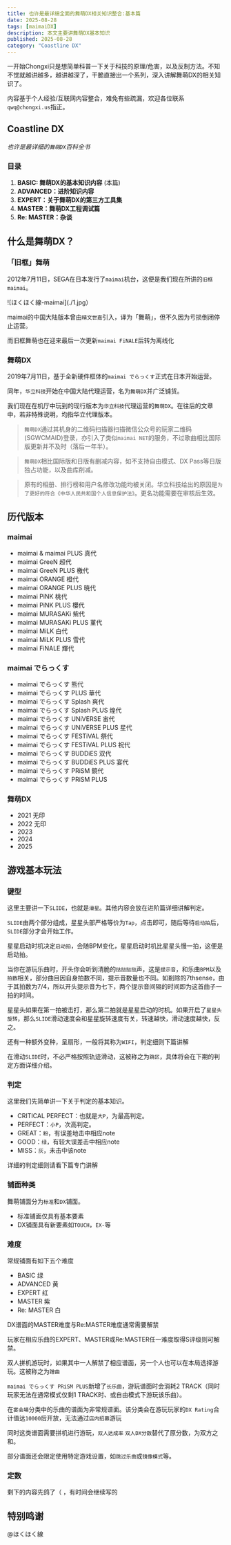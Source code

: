 ```yaml
---
title: 也许是最详细全面的舞萌DX相关知识整合:基本篇
date: 2025-08-28
tags: [maimaiDX]
description: 本文主要讲舞萌DX基本知识
published: 2025-08-28
category: "Coastline DX"
---
```

一开始Chongxi只是想简单科普一下关于科技的原理/危害，以及反制方法。不知不觉就越讲越多，越讲越深了，干脆直接出一个系列，深入讲解舞萌DX的相关知识了。

内容基于个人经验/互联网内容整合，难免有些疏漏，欢迎各位联系`qwq@chongxi.us`指正。

## Coastline DX
_也许是最详细的`舞萌DX`百科全书_

### 目录
1. **BASIC: 舞萌DX的基本知识内容** (本篇)
2. **ADVANCED：进阶知识内容**
3. **EXPERT：关于舞萌DX的第三方工具集**
4. **MASTER：舞萌DX工程调试篇**
5. **Re: MASTER：杂谈**

## 什么是舞萌DX？
### 「旧框」舞萌
2012年7月11日，SEGA在日本发行了`maimai`机台，这便是我们现在所讲的`旧框maimai`。

![ほくほく線-maimai](./1.jpg）

maimai的中国大陆版本曾由`精文世嘉`引入，译为「舞萌」，但不久因为亏损倒闭停止运营。

而旧框舞萌也在迎来最后一次更新`maimai FiNALE`后转为离线化

### 舞萌DX
2019年7月11日，基于全新硬件框体的`maimai でらっくす`正式在日本开始运营。

同年，`华立科技`开始在中国大陆代理运营，名为`舞萌DX`并广泛铺货。

我们现在在机厅中玩到的现行版本为`华立科技`代理运营的`舞萌DX`。在往后的文章中，若非特殊说明，均指华立代理版本。

> `舞萌DX`通过其机身的二维码扫描器扫描微信公众号的玩家二维码(SGWCMAID)登录，亦引入了类似`maimai NET`的服务，不过歌曲相比国际版更新并不及时（落后一年半）。

> `舞萌DX`相比国际版和日版有删减内容，如不支持自由模式、DX Pass等日版独占功能，以及曲库削减。

>原有的相册、排行榜和用户名修改功能均被关闭。华立科技给出的原因是`为了更好的符合《中华人民共和国个人信息保护法》`。更名功能需要在审核后生效。

## 历代版本
### maimai
- maimai & maimai PLUS 真代
- maimai GreeN 超代
- maimai GreeN PLUS 檄代
- maimai ORANGE 橙代
- maimai ORANGE PLUS 暁代
- maimai PiNK 桃代
- maimai PiNK PLUS 櫻代
- maimai MURASAKi 紫代
- maimai MURASAKi PLUS 菫代
- maimai MiLK 白代
- maimai MiLK PLUS 雪代
- maimai FiNALE 輝代

### maimai でらっくす
- maimai でらっくす 熊代
- maimai でらっくす PLUS 華代
- maimai でらっくす Splash 爽代
- maimai でらっくす Splash PLUS 煌代
- maimai でらっくす UNiVERSE 宙代
- maimai でらっくす UNiVERSE PLUS 星代
- maimai でらっくす FESTiVAL 祭代
- maimai でらっくす FESTiVAL PLUS 祝代
- maimai でらっくす BUDDiES 双代
- maimai でらっくす BUDDiES PLUS 宴代
- maimai でらっくす PRiSM 鏡代
- maimai でらっくす PRiSM PLUS

### 舞萌DX
- 2021 无印
- 2022 无印
- 2023
- 2024
- 2025

## 游戏基本玩法
### 键型
这里主要讲一下`SLIDE`，也就是`滑星`。其他内容会放在进阶篇详细讲解判定。

`SLIDE`由两个部分组成，星星头部严格等价为`Tap`，点击即可，随后等待`启动拍`后，`SLIDE`部分才会开始工作。

星星启动时机决定`启动拍`，会随BPM变化，星星启动时机比星星头慢一拍，这便是启动拍。

当你在游玩乐曲时，开头你会听到清脆的`挞挞挞挞`声，这是`提示音`，和乐曲`BPM`以及`拍数`相关，部分曲目因自身拍数不同，提示音数量也不同。如削除的7thsense，由于其拍数为7/4，所以开头提示音为七下，两个提示音间隔的时间即为这首曲子一拍的时间。

星星头如果在第一拍被击打，那么第二拍就是星星启动的时机。如果开启了`星星头旋转`，那么`SLIDE`滑动速度会和星星旋转速度有关，转速越快，滑动速度越快，反之。

还有一种额外变种，呈扇形，一般将其称为`WIFI`，判定细则下篇讲解

在滑动`SLIDE`时，不必严格按照轨迹滑动，这被称之为`跳区`，具体将会在下期的判定方面详细介绍。

### 判定
这里我们先简单讲一下关于判定的基本知识。
- CRITICAL PERFECT：也就是`大P`，为最高判定。
- PERFECT：`小P`，次高判定。
- GREAT：`粉`，有误差地击中相应note
- GOOD：`绿`，有较大误差击中相应note
- MISS：`灰`，未击中该note

详细的判定细则请看下篇专门讲解

### 铺面种类
舞萌铺面分为`标准`和`DX`铺面。
- 标准铺面仅具有基本要素
- DX铺面具有新要素如`TOUCH`，`EX-`等

### 难度
常规铺面有如下五个难度
- BASIC 绿
- ADVANCED 黄
- EXPERT 红
- MASTER 紫
- Re: MASTER 白

DX谱面的MASTER难度与Re:MASTER难度通常需要解禁

玩家在相应乐曲的EXPERT、MASTER或Re:MASTER任一难度取得S评级则可解禁。

双人拼机游玩时，如果其中一人解禁了相应谱面，另一个人也可以在本局选择游玩。这被称之为`蹭曲`

`maimai でらっくす PRiSM PLUS`新增了`长乐曲`，游玩谱面时会消耗2 TRACK（同时玩家无法在通常模式仅剩1 TRACK时、或自由模式下游玩该乐曲）。

在`宴会場`分类中的乐曲的谱面为非常规谱面。该分类会在游玩玩家的`DX Rating`合计值达`10000`后开放，无法通过`店内招募`游玩

同时这类谱面需要拼机进行游玩，`双人达成率` `双人DX分数`替代了原分数，为双方之和。

部分谱面还会限定使用特定游戏设置，如`跳过乐曲`或`镜像模式`等。

### 定数

剩下的内容先鸽了（ ，有时间会继续写的














## 特别鸣谢
@ほくほく線